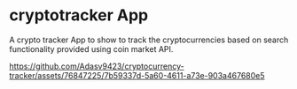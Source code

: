 # cryptotracker App
A crypto tracker App to show to track the cryptocurrencies  based on search functionality provided using coin market API.

https://github.com/Adasv9423/cryptocurrency-tracker/assets/76847225/7b59337d-5a60-4611-a73e-903a467680e5
